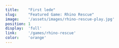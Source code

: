 ```yaml
---
title:    "First lede"
slug:     "Featured Game: Rhino Rescue"
image:    '/assets/images/rhino-rescue-play.jpg'
position: 1
display:  'full'
link:     '/games/rhino-rescue'
color:    'orange'
---
```

